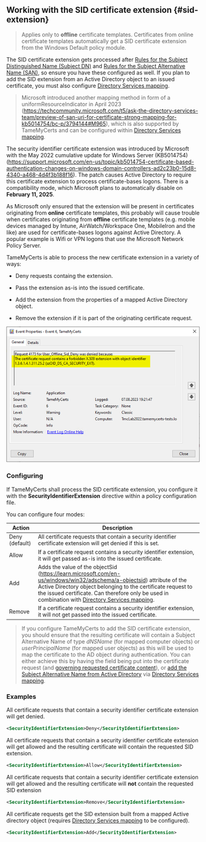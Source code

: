 ## Working with the SID certificate extension {#sid-extension}

> Applies only to **offline** certificate templates. Certificates from online certificate templates automatically get a SID certificate extension from the Windows Default policy module.

The SID certificate extension gets processed after [Rules for the Subject Distinguished Name (Subject DN)](#subject-rules) and [Rules for the Subject Alternative Name (SAN)](#san-rules), so ensure you have these configured as well. If you plan to add the SID extension from an Active Directory object to an issued certificate, you must also configure [Directory Services mapping](#ds-mapping).

> Microsoft introduced another mapping method in form of a uniformResourceIndicator in April 2023 (<https://techcommunity.microsoft.com/t5/ask-the-directory-services-team/preview-of-san-uri-for-certificate-strong-mapping-for-kb5014754/bc-p/3794144#M965>), which is also supported by TameMyCerts and can be configured within [Directory Services mapping](#ds-mapping).

The security identifier certificate extension was introduced by Microsoft with the May 2022 cumulative update for Windows Server (KB5014754) (<https://support.microsoft.com/en-us/topic/kb5014754-certificate-based-authentication-changes-on-windows-domain-controllers-ad2c23b0-15d8-4340-a468-4d4f3b188f16>). The patch causes Active Directory to require this certificate extension to process certificate-bases logons. There is a compatibility mode, which Microsoft plans to automatically disable on **February 11, 2025**.

As Microsoft only ensured that the extension will be present in certificates originating from **online** certificate templates, this probably will cause trouble when certificates originating from **offline** certificate templates (e.g. mobile devices managed by Intune, AirWatch/Workspace One, MobileIron and the like) are used for certificate-bases logons against Active Directory. A popular example is Wifi or VPN logons that use the Microsoft Network Policy Server.

TameMyCerts is able to process the new certificate extension in a
variety of ways:

-   Deny requests containg the extension.

-   Pass the extension as-is into the issued certificate.

-   Add the extension from the properties of a mapped Active Directory object.

-   Remove the extension if it is part of the originating certificate request.

![A certificate request containing a forbidden extension was denied by TameMyCerts](resources/deny-sid-extension.png)

### Configuring

If TameMyCerts shall process the SID certificate extension, you configure it with the **SecurityIdentifierExtension** directive within a policy configuration file.

You can configure four modes:

|Action|Description|
|---|---|
|Deny (default)|All certificate requests that contain a security identifier certificate extension will get denied if this is set.|
|Allow |If a certificate request contains a security identifier extension, it will get passed as-is into the issued certificate.|
|Add |Adds the value of the objectSid (<https://learn.microsoft.com/en-us/windows/win32/adschema/a-objectsid>) attribute of the Active Directory object belonging to the certificate request to the issued certificate. Can therefore only be used in combination with [Directory Services mapping](#ds-mapping).|
|Remove |If a certificate request contains a security identifier extension, it will not get passed into the issued certificate.|

> If you configure TameMyCerts to add the SID certificate extension, you should ensure that the resulting certificate will contain a Subject Alternative Name of type _dNSName_ (for mapped computer objects) or _userPrincipalName_ (for mapped user objects) as this will be used to map the certificate to the AD object during authentication. You can either achieve this by having the field being put into the certificate request (and [governing requested certificate content](#san-rules)), or [add the Subject Alternative Name from Active Directory](#modify-san) via [Directory Services mapping](#ds-mapping).

### Examples

All certificate requests that contain a security identifier certificate extension will get denied.

```xml
<SecurityIdentifierExtension>Deny</SecurityIdentifierExtension>
```

All certificate requests that contain a security identifier certificate extension will get allowed and the resulting certificate will contain the requested SID extension.

```xml
<SecurityIdentifierExtension>Allow</SecurityIdentifierExtension>
```

All certificate requests that contain a security identifier certificate extension will get allowed and the resulting certificate will **not** contain the requested SID extension

```xml
<SecurityIdentifierExtension>Remove</SecurityIdentifierExtension>
```

All certificate requests get the SID extension built from a mapped Active directory object (requires [Directory Services mapping](#ds-mapping) to be configured).

```xml
<SecurityIdentifierExtension>Add</SecurityIdentifierExtension>
```

